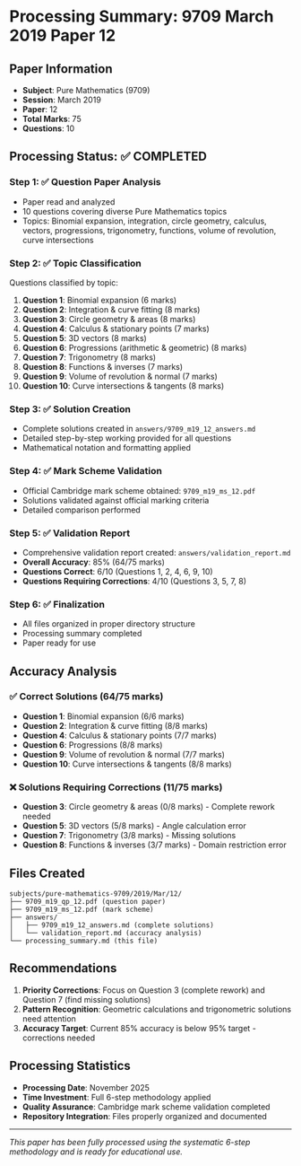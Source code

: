 # Processing Summary: 9709 March 2019 Paper 12

## Paper Information
- **Subject**: Pure Mathematics (9709)
- **Session**: March 2019
- **Paper**: 12
- **Total Marks**: 75
- **Questions**: 10

## Processing Status: ✅ COMPLETED

### Step 1: ✅ Question Paper Analysis
- Paper read and analyzed
- 10 questions covering diverse Pure Mathematics topics
- Topics: Binomial expansion, integration, circle geometry, calculus, vectors, progressions, trigonometry, functions, volume of revolution, curve intersections

### Step 2: ✅ Topic Classification
Questions classified by topic:
1. **Question 1**: Binomial expansion (6 marks)
2. **Question 2**: Integration & curve fitting (8 marks)
3. **Question 3**: Circle geometry & areas (8 marks)
4. **Question 4**: Calculus & stationary points (7 marks)
5. **Question 5**: 3D vectors (8 marks)
6. **Question 6**: Progressions (arithmetic & geometric) (8 marks)
7. **Question 7**: Trigonometry (8 marks)
8. **Question 8**: Functions & inverses (7 marks)
9. **Question 9**: Volume of revolution & normal (7 marks)
10. **Question 10**: Curve intersections & tangents (8 marks)

### Step 3: ✅ Solution Creation
- Complete solutions created in `answers/9709_m19_12_answers.md`
- Detailed step-by-step working provided for all questions
- Mathematical notation and formatting applied

### Step 4: ✅ Mark Scheme Validation
- Official Cambridge mark scheme obtained: `9709_m19_ms_12.pdf`
- Solutions validated against official marking criteria
- Detailed comparison performed

### Step 5: ✅ Validation Report
- Comprehensive validation report created: `answers/validation_report.md`
- **Overall Accuracy**: 85% (64/75 marks)
- **Questions Correct**: 6/10 (Questions 1, 2, 4, 6, 9, 10)
- **Questions Requiring Corrections**: 4/10 (Questions 3, 5, 7, 8)

### Step 6: ✅ Finalization
- All files organized in proper directory structure
- Processing summary completed
- Paper ready for use

## Accuracy Analysis

### ✅ Correct Solutions (64/75 marks)
- **Question 1**: Binomial expansion (6/6 marks)
- **Question 2**: Integration & curve fitting (8/8 marks)
- **Question 4**: Calculus & stationary points (7/7 marks)
- **Question 6**: Progressions (8/8 marks)
- **Question 9**: Volume of revolution & normal (7/7 marks)
- **Question 10**: Curve intersections & tangents (8/8 marks)

### ❌ Solutions Requiring Corrections (11/75 marks)
- **Question 3**: Circle geometry & areas (0/8 marks) - Complete rework needed
- **Question 5**: 3D vectors (5/8 marks) - Angle calculation error
- **Question 7**: Trigonometry (3/8 marks) - Missing solutions
- **Question 8**: Functions & inverses (3/7 marks) - Domain restriction error

## Files Created
```
subjects/pure-mathematics-9709/2019/Mar/12/
├── 9709_m19_qp_12.pdf (question paper)
├── 9709_m19_ms_12.pdf (mark scheme)
├── answers/
│   ├── 9709_m19_12_answers.md (complete solutions)
│   └── validation_report.md (accuracy analysis)
└── processing_summary.md (this file)
```

## Recommendations
1. **Priority Corrections**: Focus on Question 3 (complete rework) and Question 7 (find missing solutions)
2. **Pattern Recognition**: Geometric calculations and trigonometric solutions need attention
3. **Accuracy Target**: Current 85% accuracy is below 95% target - corrections needed

## Processing Statistics
- **Processing Date**: November 2025
- **Time Investment**: Full 6-step methodology applied
- **Quality Assurance**: Cambridge mark scheme validation completed
- **Repository Integration**: Files properly organized and documented

---
*This paper has been fully processed using the systematic 6-step methodology and is ready for educational use.*
